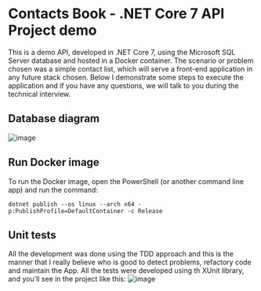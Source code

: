 # Contacts Book - .NET Core 7 API Project demo
This is a demo API, developed in .NET Core 7, using the Microsoft SQL Server database and hosted in a Docker container.
The scenario or problem chosen was a simple contact list, which will serve a front-end application in any future stack chosen.
Below I demonstrate some steps to execute the application and if you have any questions, we will talk to you during the technical interview.


## Database diagram
![image](https://github.com/fernandosgodoy/contactsbook-api-netcore7/assets/1747058/24745975-61d8-4649-a655-13a06fee6912)

## Run Docker image
To run the Docker image, open the PowerShell (or another command line app) and run the command:

`
dotnet publish --os linux --arch x64 -p:PublishProfile=DefaultContainer -c Release
`

## Unit tests
All the development was done using the TDD approach and this is the manner that I really believe who is good to detect problems, refactory code and maintain the App. All the tests were developed using th XUnit library, and you'll see in the project like this:
![image](https://github.com/fernandosgodoy/contactsbook-api-netcore7/assets/1747058/af734a56-680c-45fb-af74-10be01308ad8)


